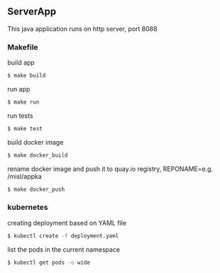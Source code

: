 ## ServerApp

This java application runs on http server, port 8088

### Makefile

build app
```bat
$ make build
```
run app
```bat
$ make run
```
run tests
```bat
$ make test
```
build docker image
```bat
$ make docker_build
```
rename docker image and push it to quay.io registry, REPONAME=e.g. /misl/appka
```bat
$ make docker_push
```

### kubernetes  

creating deployment based on YAML file
```bat
$ kubectl create -f deployment.yaml
```
list the pods in the current namespace
```bat
$ kubectl get pods -o wide
```


